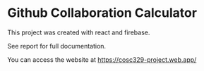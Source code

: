 # Github Collaboration Calculator

This project was created with react and firebase.

See report for full documentation.

You can access the website at https://cosc329-project.web.app/
